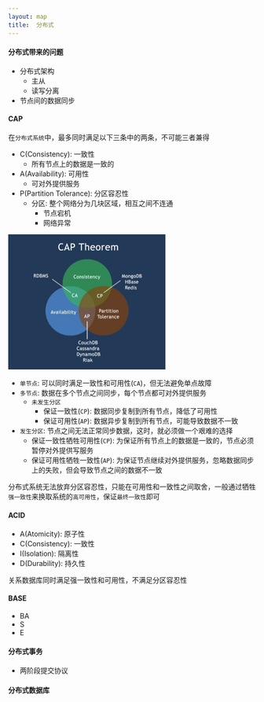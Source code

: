 ```yaml
---
layout: map
title:  分布式
---
```


#### 分布式带来的问题

* 分布式架构
    * 主从
    * 读写分离
* 节点间的数据同步

#### CAP

在`分布式系统`中，最多同时满足以下三条中的两条，不可能三者兼得

* C(Consistency): 一致性
    * 所有节点上的数据是一致的
* A(Availability): 可用性
    * 可对外提供服务
* P(Partition Tolerance): 分区容忍性
    * 分区: 整个网络分为几块区域，相互之间不连通
        * 节点宕机
        * 网络异常

<img src="/images/distribution/cap.jpg" style="width: 320px" title="CAP" />

* `单节点`: 可以同时满足一致性和可用性(`CA`)，但无法避免单点故障
* `多节点`: 数据在多个节点之间同步，每个节点都可对外提供服务
    * `未发生分区`
        * 保证一致性(`CP`): 数据同步复制到所有节点，降低了可用性
        * 保证可用性(`AP`): 数据异步复制到所有节点，可能导致数据不一致
* `发生分区`: 节点之间无法正常同步数据，这时，就必须做一个艰难的选择
    * 保证一致性牺牲可用性(`CP`): 为保证所有节点上的数据是一致的，节点必须暂停对外提供写服务
    * 保证可用性牺牲一致性(`AP`): 为保证节点继续对外提供服务，忽略数据同步上的失败，但会导致节点之间的数据不一致

分布式系统无法放弃分区容忍性，只能在可用性和一致性之间取舍，一般通过牺牲`强一致性`来换取系统的`高可用性`，保证`最终一致性`即可

#### ACID

* A(Atomicity): 原子性
* C(Consistency): 一致性
* I(Isolation): 隔离性
* D(Durability): 持久性

关系数据库同时满足强一致性和可用性，不满足分区容忍性

#### BASE

* BA
* S
* E

#### 分布式事务

* 两阶段提交协议

#### 分布式数据库

